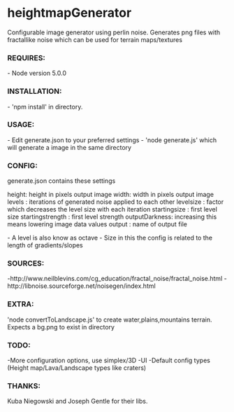 # heightmapGenerator
Configurable image generator using perlin noise. Generates png files with fractallike noise which can be used for terrain maps/textures

<h3>REQUIRES:</h3>
- Node version 5.0.0

<h3>INSTALLATION:</h3>
- 'npm install' in directory.

<h3>USAGE:</h3>
- Edit generate.json to your preferred settings
- 'node generate.js' which will generate a image in the same directory

<h3>CONFIG:</h3> 
<p>generate.json contains these settings

height: height in pixels output image
width: width in pixels output image
levels : iterations of generated noise applied to each other
levelsize : factor which decreases the level size with each iteration
startingsize : first level size 
startingstrength : first level strength
outputDarkness: increasing this means lowering image data values
output : name of output file
</p>
- A level is also know as octave
- Size in this the config is related to the length of gradients/slopes

<h3>SOURCES:</h3>
-http://www.neilblevins.com/cg_education/fractal_noise/fractal_noise.html
-http://libnoise.sourceforge.net/noisegen/index.html

<h3>EXTRA:</h3>
'node convertToLandscape.js' to create water,plains,mountains terrain. Expects a bg.png to exist in directory

<h3>TODO:</h3>
-More configuration options, use simplex/3D 
-UI
-Default config types (Height map/Lava/Landscape types like craters)

<h3>THANKS:</h3>
Kuba Niegowski and Joseph Gentle for their libs.
